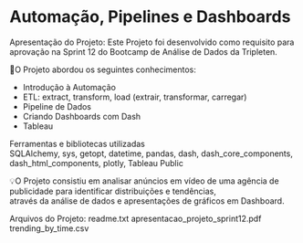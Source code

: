 # Automação, Pipelines e Dashboards 

Apresentação do Projeto:
Este Projeto foi desenvolvido como requisito para aprovação na Sprint 12 do Bootcamp de Análise de Dados da Tripleten.

🧩O Projeto abordou os seguintes conhecimentos:

* Introdução à Automação
* ETL: extract, transform, load (extrair, transformar, carregar)
* Pipeline de Dados
* Criando Dashboards com Dash
* Tableau

Ferramentas e bibliotecas utilizadas<br>
SQLAlchemy, sys, getopt, datetime, pandas, dash, dash_core_components, dash_html_components, plotly, Tableau Public

💡O Projeto consistiu em analisar anúncios em vídeo de uma agência de publicidade para identificar distribuições e tendências, <br>
através da análise de dados e apresentações de gráficos em Dashboard.

Arquivos do Projeto:
readme.txt
apresentacao_projeto_sprint12.pdf
trending_by_time.csv 
